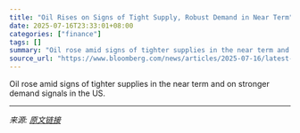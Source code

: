 ```yaml
---
title: "Oil Rises on Signs of Tight Supply, Robust Demand in Near Term"
date: 2025-07-16T23:33:01+08:00
categories: ["finance"]
tags: []
summary: "Oil rose amid signs of tighter supplies in the near term and on stronger demand signals in the US."
source_url: "https://www.bloomberg.com/news/articles/2025-07-16/latest-oil-market-news-and-analysis-for-july-17"
---
```


Oil rose amid signs of tighter supplies in the near term and on stronger demand signals in the US.

---

*来源: [原文链接](https://www.bloomberg.com/news/articles/2025-07-16/latest-oil-market-news-and-analysis-for-july-17)*
